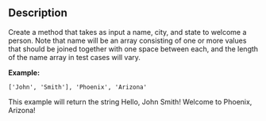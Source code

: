 ## Description

Create a method that takes as input a name, city, and state to welcome a person. Note that name will be an array consisting of one or more values that should be joined together with one space between each, and the length of the name array in test cases will vary.

**Example:**

```
['John', 'Smith'], 'Phoenix', 'Arizona'
```

This example will return the string Hello, John Smith! Welcome to Phoenix, Arizona!
